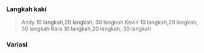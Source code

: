 ### Langkah kaki
>Andy 10 langkah,20 langkah, 30 langkah
>Kevin 10 langkah,20 langkah, 30 langkah
>Rara 10 langkah,20 langkah, 30 langkah

### Variasi
